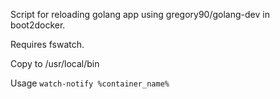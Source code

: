 Script for reloading golang app using gregory90/golang-dev in boot2docker.

Requires fswatch.

Copy to /usr/local/bin

Usage
`watch-notify %container_name%`
